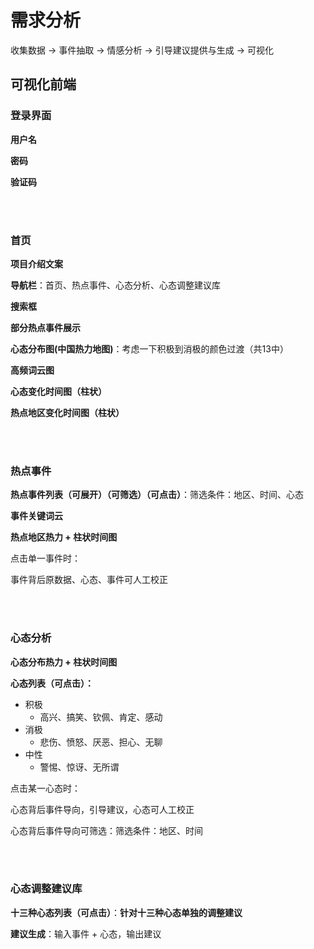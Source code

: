 # 需求分析

收集数据 -> 事件抽取 -> 情感分析 -> 引导建议提供与生成 -> 可视化



## 可视化前端

### 登录界面

**用户名**

**密码**

**验证码**

<br><br>

### 首页

**项目介绍文案**

**导航栏**：首页、热点事件、心态分析、心态调整建议库

**搜索框**

**部分热点事件展示**

**心态分布图(中国热力地图)**：考虑一下积极到消极的颜色过渡（共13中）

**高频词云图**

**心态变化时间图（柱状）**

**热点地区变化时间图（柱状）**

<br><br>

### 热点事件

**热点事件列表（可展开）（可筛选）（可点击）**：筛选条件：地区、时间、心态

**事件关键词云**

**热点地区热力 + 柱状时间图**

点击单一事件时：

事件背后原数据、心态、事件可人工校正

<br><br>

### 心态分析

**心态分布热力 + 柱状时间图**

**心态列表（可点击）：**

* 积极
  * 高兴、搞笑、钦佩、肯定、感动
* 消极
  * 悲伤、愤怒、厌恶、担心、无聊
* 中性
  * 警惕、惊讶、无所谓

点击某一心态时：

心态背后事件导向，引导建议，心态可人工校正

心态背后事件导向可筛选：筛选条件：地区、时间

<br><br>

### 心态调整建议库

**十三种心态列表（可点击）**：**针对十三种心态单独的调整建议**

**建议生成**：输入事件 + 心态，输出建议
